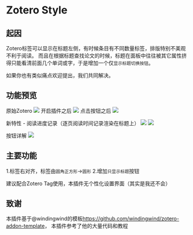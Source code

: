 # Zotero Style

## 起因
Zotero标签可以显示在标题左侧，有时候条目有不同数量标签，排版特别不美观不利于阅读。
而且在根据标题查找论文的时候，标题在面板中往往被其它属性挤得只能看清前面几个单词或字，于是增加一个仅`显示标题切换按钮`。

如果你也有类似痛点欢迎提出，我们共同解决。

## 功能预览
原始Zotero
![](https://spr1ng.live/file/d38124d3529d6dd682dd3.png)
开启插件之后
![](https://spr1ng.live/file/28d1ca9d77abb310db2e2.png)
点击按钮之后
![](https://spr1ng.live/file/6bacc5490a52029ff35f6.png)

新特性 - 阅读进度记录（逐页阅读时间记录渲染在标题上）
![](https://spr1ng.live/file/ed09ed3b676eef4d09bd2.png)
![](https://spr1ng.live/file/447b7d8912422770731a5.png)

按钮详解
![](https://spr1ng.live/file/15deb6f9b3da8f5d6c7de.png)

## 主要功能
1.标签右对齐，标签由`圆角正方形`->`圆形`
2.增加`只显示标题`按钮

建议配合Zotero Tag使用，本插件无个性化设置界面（其实是我还不会）

## 致谢
本插件基于@windingwind的模板<https://github.com/windingwind/zotero-addon-template>，
本插件参考了他的大量代码和教程